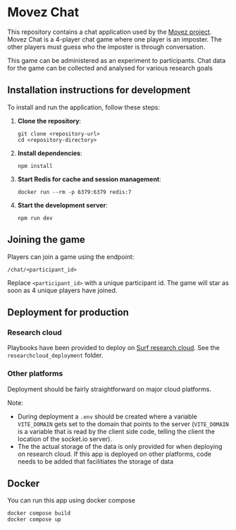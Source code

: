# Movez Chat

This repository contains a chat application used by the [Movez project](https://www.eur.nl/essb/informatie-voor/onderzoekers/movez-lab/onderzoekers).
Movez Chat is a 4-player chat game where one player is an imposter. The other players must guess who the imposter is through conversation.

This game can be administered as an experiment to participants. Chat data for the game can be collected and analysed for various research goals

## Installation instructions for development

To install and run the application, follow these steps:

1. **Clone the repository**:
    ```
    git clone <repository-url>
    cd <repository-directory>
    ```

2. **Install dependencies**:
    ```
    npm install
    ```

3. **Start Redis for cache and session management**:
    ```
    docker run --rm -p 6379:6379 redis:7
    ```

4. **Start the development server**:
    ```
    npm run dev
    ```

## Joining the game 

Players can join a game using the endpoint:

```
/chat/<participant_id>
```

Replace `<participant_id>` with a unique participant id. The game will star as soon as 4 unique players have joined.


## Deployment for production

### Research cloud 

Playbooks have been provided to deploy on [Surf research cloud](https://www.surf.nl/en/services/surf-research-cloud). See the `researchcloud_deployment` folder.

### Other platforms

Deployment should be fairly straightforward on major cloud platforms.

Note:

* During deployment a `.env` should be created where a variable `VITE_DOMAIN` gets set to the domain that points to the server (`VITE_DOMAIN` is a variable that is read by the client side code, telling the client the location of the socket.io server).
* The the actual storage of the data is only provided for when deploying on research cloud. If this app is deployed on other platforms, code needs to be added that facilitiates the storage of data

## Docker 

You can run this app using docker compose

```
docker compose build
docker compose up
```

